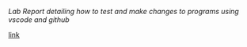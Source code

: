*Lab Report detailing how to test and make changes to programs using vscode and github*<br/>

[link](https://github.com/Dpingkar/markdown-parse/blob/bc2864af1b6ab8584b65b4349cec5ee761fc51c6/test2.md)